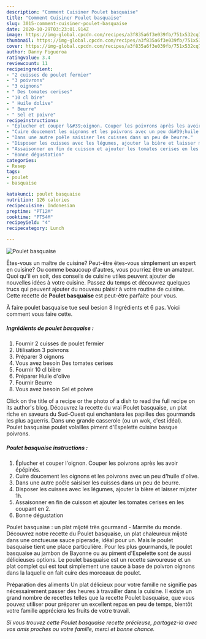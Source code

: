 ```yaml
---
description: "Comment Cuisiner Poulet basquaise"
title: "Comment Cuisiner Poulet basquaise"
slug: 3015-comment-cuisiner-poulet-basquaise
date: 2020-10-29T03:23:01.914Z
image: https://img-global.cpcdn.com/recipes/a3f835a6f3e039fb/751x532cq70/poulet-basquaise-photo-principale-de-la-recette.jpg
thumbnail: https://img-global.cpcdn.com/recipes/a3f835a6f3e039fb/751x532cq70/poulet-basquaise-photo-principale-de-la-recette.jpg
cover: https://img-global.cpcdn.com/recipes/a3f835a6f3e039fb/751x532cq70/poulet-basquaise-photo-principale-de-la-recette.jpg
author: Danny Figueroa
ratingvalue: 3.4
reviewcount: 11
recipeingredient:
- "2 cuisses de poulet fermier"
- "3 poivrons"
- "3 oignons"
- " Des tomates cerises"
- "10 cl bire"
- " Huile dolive"
- " Beurre"
- " Sel et poivre"
recipeinstructions:
- "Éplucher et couper l&#39;oignon. Couper les poivrons après les avoir épépinés."
- "Cuire doucement les oignons et les poivrons avec un peu d&#39;huile d&#39;olive."
- "Dans une autre poêle saisiser les cuisses dans un peu de beurre."
- "Disposer les cuisses avec les légumes, ajouter la bière et laisser mijoter 1h."
- "Assaisonner en fin de cuisson et ajouter les tomates cerises en les coupant en 2."
- "Bonne dégustation"
categories:
- Resep
tags:
- poulet
- basquaise

katakunci: poulet basquaise 
nutrition: 126 calories
recipecuisine: Indonesian
preptime: "PT12M"
cooktime: "PT54M"
recipeyield: "4"
recipecategory: Lunch

---
```



![Poulet basquaise](https://img-global.cpcdn.com/recipes/a3f835a6f3e039fb/751x532cq70/poulet-basquaise-photo-principale-de-la-recette.jpg)

Êtes-vous un maître de cuisine? Peut-être êtes-vous simplement un expert en cuisine? Ou comme beaucoup d'autres, vous pourriez être un amateur. Quoi qu'il en soit, des conseils de cuisine utiles peuvent ajouter de nouvelles idées à votre cuisine. Passez du temps et découvrez quelques trucs qui peuvent ajouter du nouveau plaisir à votre routine de cuisine. Cette recette de <strong> Poulet basquaise </strong> est peut-être parfaite pour vous.

<!--inarticleads1-->

À faire poulet basquaise tue seul besion 8 Ingrédients et 6 pas. Voici comment vous faire cette.

##### Ingrédients de poulet basquaise :

1. Fournir 2 cuisses de poulet fermier
1. Utilisation 3 poivrons
1. Préparer 3 oignons
1. Vous avez besoin  Des tomates cerises
1. Fournir 10 cl bière
1. Préparer  Huile d&#39;olive
1. Fournir  Beurre
1. Vous avez besoin  Sel et poivre


Click on the title of a recipe or the photo of a dish to read the full recipe on its author&#39;s blog. Découvrez la recette du vrai Poulet basquaise, un plat riche en saveurs du Sud-Ouest qui enchantera les papilles des gourmands les plus aguerris. Dans une grande casserole (ou un wok, c&#39;est idéal). Poulet basquaise poulet volailles piment d&#39;Espelette cuisine basque poivrons. 

<!--inarticleads2-->

##### Poulet basquaise instructions :

1. Éplucher et couper l&#39;oignon. Couper les poivrons après les avoir épépinés.
1. Cuire doucement les oignons et les poivrons avec un peu d&#39;huile d&#39;olive.
1. Dans une autre poêle saisiser les cuisses dans un peu de beurre.
1. Disposer les cuisses avec les légumes, ajouter la bière et laisser mijoter 1h.
1. Assaisonner en fin de cuisson et ajouter les tomates cerises en les coupant en 2.
1. Bonne dégustation


Poulet basquaise : un plat mijoté très gourmand - Marmite du monde. Découvrez notre recette du Poulet basquaise, un plat chaleureux mijoté dans une onctueuse sauce piperade, idéal pour un. Mais le poulet basquaise tient une place particulière. Pour les plus gourmands, le poulet basquaise au jambon de Bayonne ou au piment d&#39;Espelette sont de aussi délicieuses options. Le poulet basquaise est un recette savoureuse et un plat complet qui est tout simplement une sauce à base de poivron oignons dans la laquelle on fait cuire des morceaux de poulet. 

<!--inarticleads1-->

<p>
Préparation des aliments Un plat délicieux pour votre famille ne signifie pas nécessairement passer des heures à travailler dans la cuisine. Il existe un grand nombre de recettes telles que la recette Poulet basquaise, que vous pouvez utiliser pour préparer un excellent repas en peu de temps, bientôt votre famille appréciera les fruits de votre travail.
</p>

<p>
<i>Si vous trouvez cette Poulet basquaise recette précieuse, partagez-la avec vos amis proches ou votre famille, merci et bonne chance.</i>
</p>
